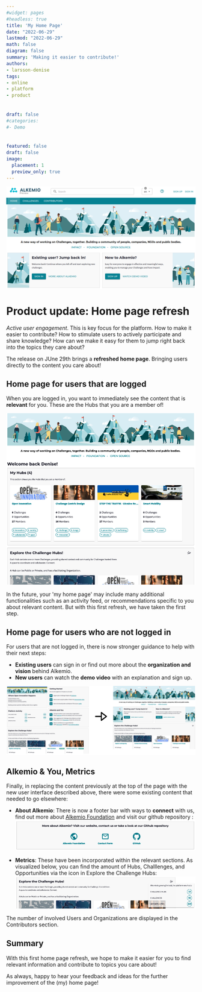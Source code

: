 ```yaml
---
#widget: pages
#headless: true
title: 'My Home Page'
date: "2022-06-29"
lastmod: "2022-06-29"
math: false
diagram: false
summary: 'Making it easier to contribute!'
authors:
- larsson-denise
tags:
- online
- platform
- product


draft: false
#categories:
#- Demo


featured: false
draft: false
image:
  placement: 1
  preview_only: true
---
```

![](./header.png)
# Product update: Home page refresh

*Active user engagement*. This is key focus for the platform. How to make it easier to contribute? How to stimulate users to actively participate and share knowledge? How can we make it easy for them to jump right back into the topics they care about? 

The release on JUne 29th brings a **refreshed home page**. Bringing users directly to the content you care about! 

## Home page for users that are logged 

When you are logged in, you want to immediately see the content that is **relevant** for you. These are the Hubs that you are a member of!

![](./logged-in.png)

In the future, your 'my home page' may include many additional functionalities such as an activity feed, or recommendations specific to you about relevant content. But with this first refresh, we have taken the first step.


## Home page for users who are not logged in 
For users that are not logged in, there is now stronger guidance to help with their next steps:
* **Existing users** can sign in or find out more about the **organization and vision** behind Alkemio. 
* **New users** can watch the **demo video** with an explanation and sign up.

![](./homepage.png)


## Alkemio & You, Metrics 
Finally, in replacing the content previously at the top of the page with the new user interface described above, there were some existing content that needed to go elsewhere: 
* **About Alkemio**: There is now a footer bar with ways to **connect** with us, find out more about [Alkemio Foundation](https://alkemio.foundation) and visit our github repository :
![](./footer.png)

* **Metrics**: These have been incorporated within the relevant sections. As visualized below, you can find the amount of Hubs, Challlenges, and Opportunities via the icon in Explore the Challenge Hubs: 
![](./statistics.png)

The number of involved Users and Organizations are displayed in the Contributors section. 

## Summary
With this first home page refresh, we hope to make it easier for you to find relevant information and contribute to topics you care about! 

As always, happy to hear your feedback and ideas for the further improvement of the (my) home page!